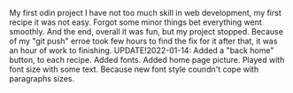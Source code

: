My first odin project 
I have not too much skill in web development, my first recipe it was not easy. Forgot some minor things bet everything went smoothly.
And the end, overall it was fun, but my project stopped. Because of my "git push" erroe took few hours to find the fix for it after that, it was an hour of work to finishing.
UPDATE!2022-01-14: Added a "back home" button, to each recipe. Added fonts. Added home page picture. Played with font size with some text. Because new font style coundn't cope with paragraphs sizes. 
